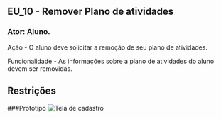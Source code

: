 ## EU_10 - Remover Plano de atividades

### Ator: Aluno.

Ação - O aluno deve solicitar a remoção de seu plano de atividades.

Funcionalidade - As informações sobre a plano de atividades do aluno devem ser removidas.

Restrições
-
###Protótipo
![Tela de cadastro](assets/removerplano.png)
